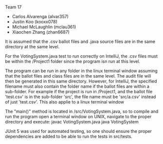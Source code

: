 Team 17

- Carlos Alvarenga (alvar357)
- Justin Koo (kooxx078)
- Michael McLaughlin (mclau361)
- Xiaochen Zhang (zhan6687)

It is assumed that the .csv ballot files and .java source files are in the same directory at the same level.

For the VotingSystem.java test to run correctly on IntelliJ, the .csv files must be within the /Project1 folder since the program isn run at this level.

The program can be run in any folder in the linux terminal window assuming that the ballot files and class files are in the same level. The audit file will then be generated in this same directory. However, for IntelliJ, the specified filename must also contain the folder name if the ballot files are within a sub-folder. For example if the project is run in /Project1, and the ballot file 'test.csv' is in the sub-folder 'src', the file name must be 'src/a.csv' instead of just 'test.csv'. This also applie to a linux terminal window

The "main()" method is located in /src/VotingSystem.java, so to compile and run the program open a terminal window on UNIX, navigate to the proper directory and execute:
    javac VotingSystem.java
    java VotingSystem

JUnit 5 was used for automated testing, so one should ensure the proper dependencies are added to be able to run the tests in src/tests.
